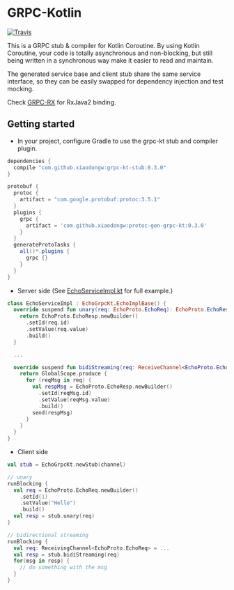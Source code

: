 # GRPC-Kotlin
[![Travis](https://travis-ci.org/xiaodongw/grpc-kt.svg?branch=master)](https://travis-ci.org/xiaodongw/grpc-kt)

This is a GRPC stub & compiler for Kotlin Coroutine. 
By using Kotlin Coroutine, your code is totally asynchronous and non-blocking, 
but still being written in a synchronous way make it easier to read and maintain.

The generated service base and client stub share the same service interface, so they can be easily swapped for dependency injection and test mocking.

Check [GRPC-RX](https://github.com/xiaodongw/grpc-rx) for RxJava2 binding.

## Getting started

* In your project, configure Gradle to use the grpc-kt stub and compiler plugin.
```groovy
dependencies {
  compile "com.github.xiaodongw:grpc-kt-stub:0.3.0"
}

protobuf {
  protoc {
    artifact = "com.google.protobuf:protoc:3.5.1"
  }
  plugins {
    grpc {
      artifact = 'com.github.xiaodongw:protoc-gen-grpc-kt:0.3.0'
    }
  }
  generateProtoTasks {
    all()*.plugins {
      grpc {}
    }
  }
}
```

* Server side (See [EchoServiceImpl.kt](grpc-kt-stub/src/test/kotlin/io/grpc/kt/EchoServiceImpl.kt) for full example.)
```kotlin
class EchoServiceImpl : EchoGrpcKt.EchoImplBase() {
  override suspend fun unary(req: EchoProto.EchoReq): EchoProto.EchoResp {
    return EchoProto.EchoResp.newBuilder()
      .setId(req.id)
      .setValue(req.value)
      .build()
  }

  ...

  override suspend fun bidiStreaming(req: ReceiveChannel<EchoProto.EchoReq>): ReceiveChannel<EchoProto.EchoResp> {
    return GlobalScope.produce {
      for (reqMsg in req) {
        val respMsg = EchoProto.EchoResp.newBuilder()
          .setId(reqMsg.id)
          .setValue(reqMsg.value)
          .build()
        send(respMsg)
      }
    }
  }
}
```

* Client side
```kotlin
val stub = EchoGrpcKt.newStub(channel)

// unary
runBlocking {
  val req = EchoProto.EchoReq.newBuilder()
    .setId(1)
    .setValue("Hello")
    .build()
  val resp = stub.unary(req)
}

// bidirectional streaming
runBlocking {
  val req: ReceivingChannel<EchoProto.EchoReq> = ...
  val resp = stub.bidiStreaming(req)
  for(msg in resp) {
    // do something with the msg
  }
}
```
